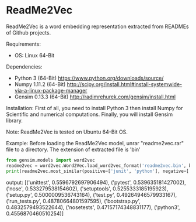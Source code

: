 # ReadMe2Vec
ReadMe2Vec is a word embedding representation extracted from READMEs of Github projects.

Requirements:
 - OS: Linux 64-Bit

Dependencies:
 - Python 3 (64-Bit)
 https://www.python.org/downloads/source/
 - Numpy 1.11.2 (64-Bit)
 http://scipy.org/install.html#install-systemwide-via-a-linux-package-manager
 - Gensim 0.13.3 (64-Bit)
 http://radimrehurek.com/gensim/install.html

Installation:
First of all, you need to install Python 3 then install Numpy for Scientific and numerical computations. 
Finally,  you will install Gensim library. 

Note: ReadMe2Vec is tested on Ubuntu 64-Bit OS.

Example:
Before loading the ReadMe2Vec model, unrar "readme2vec.rar" file to a directory. The extension of extracted file is 'bin' 

```python
from gensim.models import word2vec
readme2vec = word2vec.Word2Vec.load_word2vec_format('readme2vec.bin', binary=True)
print(readme2vec.most_similar(positive=['junit', 'python'], negative=['java']))
```
output:
[('unittest', 0.5596792697906494),
 ('pytest', 0.539635181427002),
 ('nose', 0.533279538154602),
 ('setuptools', 0.5255333185195923),
 ('setup.py', 0.5000009536743164),
 ('test.py', 0.49264946579933167),
 ('run_tests.py', 0.48780664801597595),
 ('bootstrap.py', 0.4832579493522644),
 ('nosetests', 0.47157174348831177),
 ('python3', 0.4556870460510254)]
